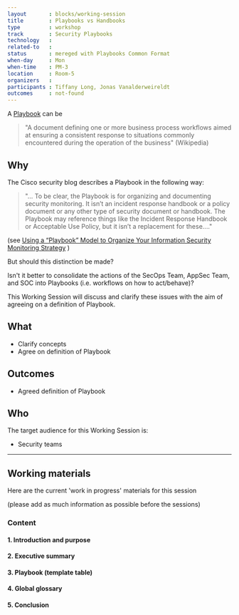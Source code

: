 ```yaml
---
layout       : blocks/working-session
title        : Playbooks vs Handbooks
type         : workshop
track        : Security Playbooks
technology   :
related-to   :
status       : mereged with Playbooks Common Format
when-day     : Mon
when-time    : PM-3
location     : Room-5
organizers   :
participants : Tiffany Long, Jonas Vanalderweireldt
outcomes     : not-found
---
```


A [Playbook](https://en.wikipedia.org/wiki/Playbook) can be
> "A document defining one or more business process workflows aimed at ensuring a consistent response to situations commonly encountered during the operation of the business" (Wikipedia)

## Why

The Cisco security blog describes a Playbook in the following way:

> "... To be clear, the Playbook is for organizing and documenting security monitoring. It isn’t an incident response handbook or a policy document or any other type of security document or handbook. The Playbook may reference things like the Incident Response Handbook or Acceptable Use Policy, but it isn’t a replacement for these...."

(see [Using a “Playbook” Model to Organize Your Information Security Monitoring Strategy](http://blogs.cisco.com/security/using-a-playbook-model-to-organize-your-information-security-monitoring-strategy) )

But should this distinction be made?

Isn't it better to consolidate the actions of the SecOps Team, AppSec Team, and SOC into Playbooks (i.e. workflows on how to act/behave)?

This Working Session will discuss and clarify these issues with the aim of agreeing on a definition of Playbook.

## What

 - Clarify concepts
 - Agree on definition of Playbook

## Outcomes

- Agreed definition of Playbook

## Who

The target audience for this Working Session is:

 - Security teams

---

## Working materials

Here are the current 'work in progress' materials for this session

(please add as much information as possible before the sessions)

### Content

#### 1. Introduction and purpose


#### 2. Executive summary


#### 3. Playbook (template table)


#### 4. Global glossary


#### 5. Conclusion

